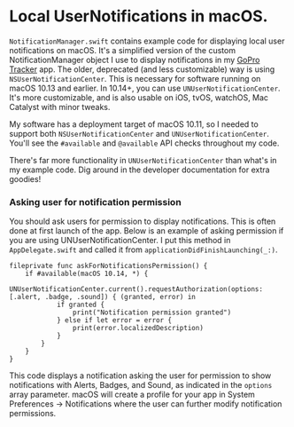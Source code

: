 # Local UserNotifications in macOS.

`NotificationManager.swift` contains example code for displaying local user notifications on macOS. It's a simplified version of the custom NotificationManager object I use to display notifications in my [GoPro Tracker](https://www.dhurd.com) app. The older, deprecated (and less customizable) way is using `NSUserNotificationCenter`. This is necessary for software running on macOS 10.13 and earlier. In 10.14+, you can use `UNUserNotificationCenter`. It's more customizable, and is also usable on iOS, tvOS, watchOS, Mac Catalyst with minor tweaks.

My software has a deployment target of macOS 10.11, so I needed to support both `NSUserNotificationCenter` and `UNUserNotificationCenter`. You'll see the `#available` and `@available` API checks throughout my code.

There's far more functionality in `UNUserNotificationCenter` than what's in my example code. Dig around in the developer documentation for extra goodies!


### Asking user for notification permission

You should ask users for permission to display notifications. This is often done at first launch of the app. Below is an example of asking permission if you are using UNUserNotificationCenter. I put this method in `AppDelegate.swift` and called it from `applicationDidFinishLaunching(_:)`.

~~~
fileprivate func askForNotificationsPermission() {
    if #available(macOS 10.14, *) {
        UNUserNotificationCenter.current().requestAuthorization(options: [.alert, .badge, .sound]) { (granted, error) in
            if granted {
                print("Notification permission granted")
            } else if let error = error {
                print(error.localizedDescription)
            }
        }
    }
}
~~~

This code displays a notification asking the user for permission to show notifications with Alerts, Badges, and Sound, as indicated in the `options` array parameter. macOS will create a profile for your app in System Preferences -> Notifications where the user can further modify notification permissions.
